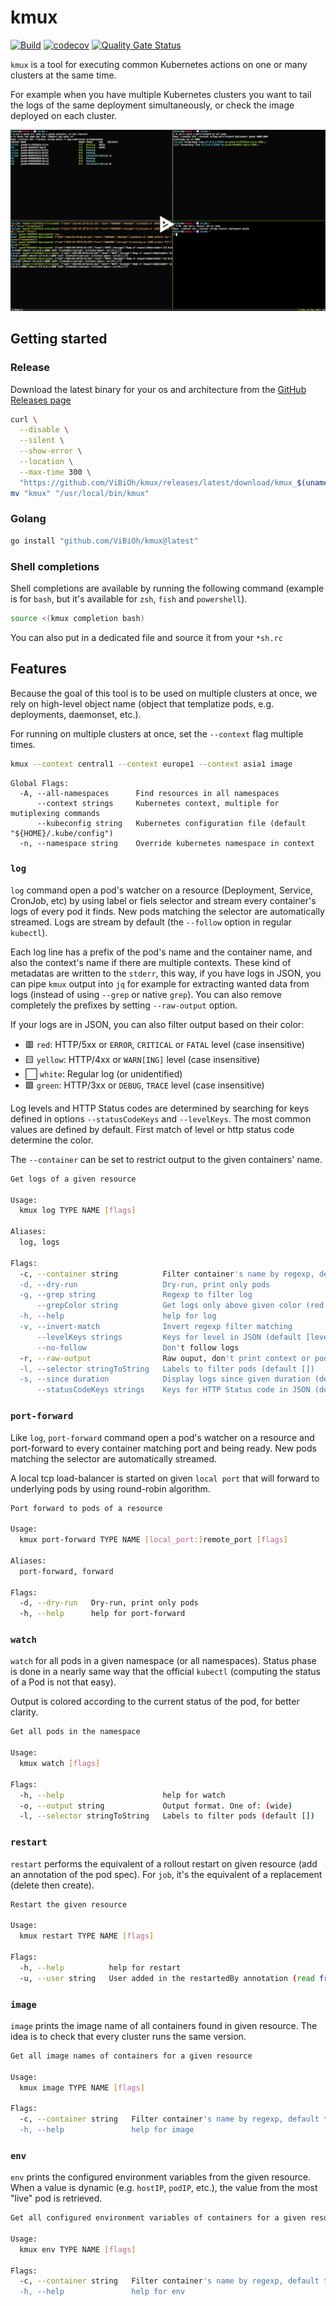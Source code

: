 # kmux

[![Build](https://github.com/ViBiOh/kmux/workflows/Build/badge.svg)](https://github.com/ViBiOh/kmux/actions)
[![codecov](https://codecov.io/gh/ViBiOh/kmux/branch/main/graph/badge.svg)](https://codecov.io/gh/ViBiOh/kmux)
[![Quality Gate Status](https://sonarcloud.io/api/project_badges/measure?project=ViBiOh_kube&metric=alert_status)](https://sonarcloud.io/dashboard?id=ViBiOh_kube)

`kmux` is a tool for executing common Kubernetes actions on one or many clusters at the same time.

For example when you have multiple Kubernetes clusters you want to tail the logs of the same deployment simultaneously, or check the image deployed on each cluster.

[![asciicast](asciinema_preview.png)](https://asciinema.org/a/vdYLDWGB7X3v5H5DW9ccnRkg1)

## Getting started

### Release

Download the latest binary for your os and architecture from the [GitHub Releases page](https://github.com/ViBiOh/kmux/releases)

```bash
curl \
  --disable \
  --silent \
  --show-error \
  --location \
  --max-time 300 \
  "https://github.com/ViBiOh/kmux/releases/latest/download/kmux_$(uname -s | tr "[:upper:]" "[:lower:]")_x86_64.tar.gz" | tar -xz "kmux"
mv "kmux" "/usr/local/bin/kmux"
```

### Golang

```bash
go install "github.com/ViBiOh/kmux@latest"
```

### Shell completions

Shell completions are available by running the following command (example is for `bash`, but it's available for `zsh`, `fish` and `powershell`).

```bash
source <(kmux completion bash)
```

You can also put in a dedicated file and source it from your `*sh.rc`

## Features

Because the goal of this tool is to be used on multiple clusters at once, we rely on high-level object name (object that templatize pods, e.g. deployments, daemonset, etc.).

For running on multiple clusters at once, set the `--context` flag multiple times.

```bash
kmux --context central1 --context europe1 --context asia1 image
```

```
Global Flags:
  -A, --all-namespaces      Find resources in all namespaces
      --context strings     Kubernetes context, multiple for mutiplexing commands
      --kubeconfig string   Kubernetes configuration file (default "${HOME}/.kube/config")
  -n, --namespace string    Override kubernetes namespace in context
```

### `log`

`log` command open a pod's watcher on a resource (Deployment, Service, CronJob, etc) by using label or fiels selector and stream every container's logs of every pod it finds. New pods matching the selector are automatically streamed. Logs are stream by default (the `--follow` option in regular `kubectl`).

Each log line has a prefix of the pod's name and the container name, and also the context's name if there are multiple contexts. These kind of metadatas are written to the `stderr`, this way, if you have logs in JSON, you can pipe `kmux` output into `jq` for example for extracting wanted data from logs (instead of using `--grep` or native `grep`). You can also remove completely the prefixes by setting `--raw-output` option.

If your logs are in JSON, you can also filter output based on their color:

- 🟥 `red`: HTTP/5xx or `ERROR`, `CRITICAL` or `FATAL` level (case insensitive)
- 🟨 `yellow`: HTTP/4xx or `WARN[ING]` level (case insensitive)
- ⬜️ `white`: Regular log (or unidentified)
- 🟩 `green`: HTTP/3xx or `DEBUG`, `TRACE` level (case insensitive)

Log levels and HTTP Status codes are determined by searching for keys defined in options `--statusCodeKeys` and `--levelKeys`. The most common values are defined by default. First match of level or http status code determine the color.

The `--container` can be set to restrict output to the given containers' name.

```bash
Get logs of a given resource

Usage:
  kmux log TYPE NAME [flags]

Aliases:
  log, logs

Flags:
  -c, --container string          Filter container's name by regexp, default to all containers
  -d, --dry-run                   Dry-run, print only pods
  -g, --grep string               Regexp to filter log
      --grepColor string          Get logs only above given color (red > yellow > green)
  -h, --help                      help for log
  -v, --invert-match              Invert regexp filter matching
      --levelKeys strings         Keys for level in JSON (default [level,severity])
      --no-follow                 Don't follow logs
  -r, --raw-output                Raw ouput, don't print context or pod prefixes
  -l, --selector stringToString   Labels to filter pods (default [])
  -s, --since duration            Display logs since given duration (default 1h0m0s)
      --statusCodeKeys strings    Keys for HTTP Status code in JSON (default [status,statusCode,response_code,http_status,OriginStatus])
```

### `port-forward`

Like `log`, `port-forward` command open a pod's watcher on a resource and port-forward to every container matching port and being ready. New pods matching the selector are automatically streamed.

A local tcp load-balancer is started on given `local port` that will forward to underlying pods by using round-robin algorithm.

```bash
Port forward to pods of a resource

Usage:
  kmux port-forward TYPE NAME [local_port:]remote_port [flags]

Aliases:
  port-forward, forward

Flags:
  -d, --dry-run   Dry-run, print only pods
  -h, --help      help for port-forward
```

### `watch`

`watch` for all pods in a given namespace (or all namespaces). Status phase is done in a nearly same way that the official `kubectl` (computing the status of a Pod is not that easy).

Output is colored according to the current status of the pod, for better clarity.

```bash
Get all pods in the namespace

Usage:
  kmux watch [flags]

Flags:
  -h, --help                      help for watch
  -o, --output string             Output format. One of: (wide)
  -l, --selector stringToString   Labels to filter pods (default [])
```

### `restart`

`restart` performs the equivalent of a rollout restart on given resource (add an annotation of the pod spec). For `job`, it's the equivalent of a replacement (delete then create).

```bash
Restart the given resource

Usage:
  kmux restart TYPE NAME [flags]

Flags:
  -h, --help          help for restart
  -u, --user string   User added in the restartedBy annotation (read from $KMUX_USER)
```

### `image`

`image` prints the image name of all containers found in given resource. The idea is to check that every cluster runs the same version.

```bash
Get all image names of containers for a given resource

Usage:
  kmux image TYPE NAME [flags]

Flags:
  -c, --container string   Filter container's name by regexp, default to all containers
  -h, --help               help for image
```

### `env`

`env` prints the configured environment variables from the given resource. When a value is dynamic (e.g. `hostIP`, `podIP`, etc.), the value from the most "live" pod is retrieved.

```bash
Get all configured environment variables of containers for a given resource

Usage:
  kmux env TYPE NAME [flags]

Flags:
  -c, --container string   Filter container's name by regexp, default to all containers
  -h, --help               help for env
```
